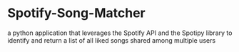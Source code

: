 # Spotify-Song-Matcher
a python application that leverages the Spotify API and the Spotipy library to identify and return a list of all liked songs shared among multiple users
